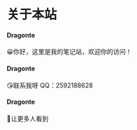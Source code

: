 # 关于本站

<!-- chat:start -->

#### **Dragonte**

😀你好，这里是我的笔记站，欢迎你的访问！

#### **Dragonte**

😘联系我呀 QQ：2592188628

#### **Dragonte**

📢让更多人看到

<!-- chat:end -->